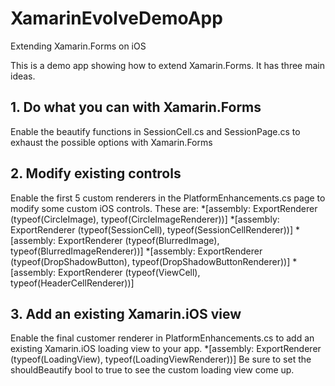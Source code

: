 XamarinEvolveDemoApp
====================

Extending Xamarin.Forms on iOS

This is a demo app showing how to extend Xamarin.Forms. It has three main ideas.

## **1. Do what you can with Xamarin.Forms**
Enable the beautify functions in SessionCell.cs and SessionPage.cs to exhaust the possible options with Xamarin.Forms

## **2. Modify existing controls**
Enable the first 5 custom renderers in the PlatformEnhancements.cs page to modify some custom iOS controls. These are:
*[assembly: ExportRenderer (typeof(CircleImage), typeof(CircleImageRenderer))]
*[assembly: ExportRenderer (typeof(SessionCell), typeof(SessionCellRenderer))]
*[assembly: ExportRenderer (typeof(BlurredImage), typeof(BlurredImageRenderer))]
*[assembly: ExportRenderer (typeof(DropShadowButton), typeof(DropShadowButtonRenderer))]
*[assembly: ExportRenderer (typeof(ViewCell), typeof(HeaderCellRenderer))]

## **3. Add an existing Xamarin.iOS view**
Enable the final customer renderer in PlatformEnhancements.cs to add an existing Xamarin.iOS loading view to your app.
*[assembly: ExportRenderer (typeof(LoadingView), typeof(LoadingViewRenderer))]
Be sure to set the shouldBeautify bool to true to see the custom loading view come up.

